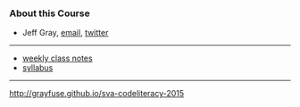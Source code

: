 
### About this Course

- Jeff Gray, [email](mailto://jeff@grayfuse.com), [twitter](//twitter.com/grayfuse)

---- 

- [weekly class notes](http://grayfuse.github.io/sva-codeliteracy-2015)
- [syllabus](syllabus.html)

----

http://grayfuse.github.io/sva-codeliteracy-2015



